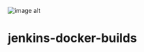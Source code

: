 ![image alt](https://github.com/josh-butler93/jenkins-docker-builds/blob/main/1739876576341.png?raw=true)
# jenkins-docker-builds
